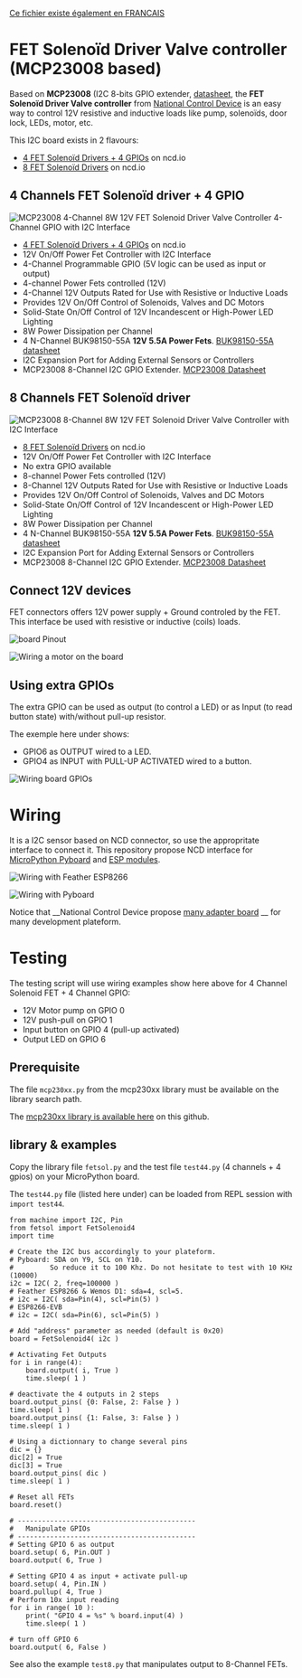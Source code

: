 [Ce fichier existe également en FRANCAIS](readme.md)

# FET Solenoïd Driver Valve controller (MCP23008 based)
Based on __MCP23008__ (I2C 8-bits GPIO extender, [datasheet](https://ww1.microchip.com/downloads/en/DeviceDoc/21919e.pdf), the __FET Solenoïd Driver Valve controller__ from [National Control Device](https://store.ncd.io) is an easy way to control 12V resistive and inductive loads like pump, solenoïds, door lock, LEDs, motor, etc.

This I2C board exists in 2 flavours:
* [4 FET Solenoïd Drivers + 4 GPIOs](https://store.ncd.io/product/mcp23008-4-channel-8w-12v-fet-solenoid-driver-valve-controller-4-channel-gpio-with-i2c-interface/) on ncd.io
* [8 FET Solenoïd Drivers](https://store.ncd.io/product/mcp23008-8-channel-8w-12v-fet-solenoid-driver-valve-controller-with-i2c-interface/) on ncd.io

## 4 Channels FET Solenoïd driver + 4 GPIO
![MCP23008 4-Channel 8W 12V FET Solenoid Driver Valve Controller 4-Channel GPIO with I2C Interface](docs/_static/ncd-fetsol-4channel.jpg)

* [4 FET Solenoïd Drivers + 4 GPIOs](https://store.ncd.io/product/mcp23008-4-channel-8w-12v-fet-solenoid-driver-valve-controller-4-channel-gpio-with-i2c-interface/) on ncd.io
* 12V On/Off Power Fet Controller with I2C Interface
* 4-Channel Programmable GPIO (5V logic can be used as input or output)
* 4-channel Power Fets controlled (12V)
 * 4-Channel 12V Outputs Rated for Use with Resistive or Inductive Loads
 * Provides 12V On/Off Control of Solenoids, Valves and DC Motors
 * Solid-State On/Off Control of 12V Incandescent or High-Power LED Lighting
 * 8W Power Dissipation per Channel
 * 4 N-Channel BUK98150-55A __12V 5.5A Power Fets__. [BUK98150-55A datasheet](https://www.nexperia.com/products/mosfets/automotive-mosfets/BUK98150-55A.html)
* I2C Expansion Port for Adding External Sensors or Controllers
* MCP23008 8-Channel I2C GPIO Extender. [MCP23008 Datasheet](https://ww1.microchip.com/downloads/en/DeviceDoc/21919e.pdf)

## 8 Channels FET Solenoïd driver
![MCP23008 8-Channel 8W 12V FET Solenoid Driver Valve Controller with I2C Interface](docs/_static/ncd-fetsol-8channel.jpg)

* [8 FET Solenoïd Drivers](https://store.ncd.io/product/mcp23008-8-channel-8w-12v-fet-solenoid-driver-valve-controller-with-i2c-interface/) on ncd.io
* 12V On/Off Power Fet Controller with I2C Interface
* No extra GPIO available
* 8-channel Power Fets controlled (12V)
 * 8-Channel 12V Outputs Rated for Use with Resistive or Inductive Loads
 * Provides 12V On/Off Control of Solenoids, Valves and DC Motors
 * Solid-State On/Off Control of 12V Incandescent or High-Power LED Lighting
 * 8W Power Dissipation per Channel
 * 4 N-Channel BUK98150-55A __12V 5.5A Power Fets__. [BUK98150-55A datasheet](https://www.nexperia.com/products/mosfets/automotive-mosfets/BUK98150-55A.html)
* I2C Expansion Port for Adding External Sensors or Controllers
* MCP23008 8-Channel I2C GPIO Extender. [MCP23008 Datasheet](https://ww1.microchip.com/downloads/en/DeviceDoc/21919e.pdf)

## Connect 12V devices

FET connectors offers 12V power supply + Ground controled by the FET. This interface be used with resistive or inductive (coils) loads.

![board Pinout](docs/_static/pinout.jpg)

![Wiring a motor on the board](docs/_static/wiring-motor.jpg)

## Using extra GPIOs

The extra GPIO can be used as output (to control a LED) or as Input (to read button state) with/without pull-up resistor.

The exemple here under shows:
* GPIO6 as OUTPUT wired to a LED.
* GPIO4 as INPUT with PULL-UP ACTIVATED wired to a button.

![Wiring board GPIOs](docs/_static/wiring-gpio.jpg)

# Wiring

It is a I2C sensor based on NCD connector, so use the appropritate interface to connect it. This repository propose NCD interface for [MicroPython Pyboard](https://github.com/mchobby/pyboard-driver/tree/master/NCD) and [ESP modules](../NCD/readme.md).

![Wiring with Feather ESP8266](../NCD/ncd_feather.png)

![Wiring with Pyboard](docs/_static/ncd_fetsol_to_pyboard.jpg)

Notice that __National Control Device propose [many adapter board](https://store.ncd.io/shop/?fwp_product_type=adapters) __ for many development plateform.

# Testing

The testing script will use wiring examples show here above for 4 Channel Solenoid FET + 4 Channel GPIO:
* 12V Motor pump on GPIO 0
* 12V push-pull on GPIO 1
* Input button on GPIO 4 (pull-up activated)
* Output LED on GPIO 6

## Prerequisite

The file `mcp230xx.py` from the mcp230xx library must be available on the library search path.

The [mcp230xx library is available here](../mcp230xx/readme.md) on this github.

## library & examples

Copy the library file `fetsol.py` and the test file `test44.py` (4 channels + 4  gpios) on your MicroPython board.

The `test44.py` file (listed here under) can be loaded from REPL session with `import test44`.

```
from machine import I2C, Pin
from fetsol import FetSolenoid4
import time

# Create the I2C bus accordingly to your plateform.
# Pyboard: SDA on Y9, SCL on Y10.
#         So reduce it to 100 Khz. Do not hesitate to test with 10 KHz (10000)
i2c = I2C( 2, freq=100000 )
# Feather ESP8266 & Wemos D1: sda=4, scl=5.
# i2c = I2C( sda=Pin(4), scl=Pin(5) )
# ESP8266-EVB
# i2c = I2C( sda=Pin(6), scl=Pin(5) )

# Add "address" parameter as needed (default is 0x20)
board = FetSolenoid4( i2c )

# Activating Fet Outputs
for i in range(4):
	board.output( i, True )
	time.sleep( 1 )

# deactivate the 4 outputs in 2 steps
board.output_pins( {0: False, 2: False } )
time.sleep( 1 )
board.output_pins( {1: False, 3: False } )
time.sleep( 1 )

# Using a dictionnary to change several pins
dic = {}
dic[2] = True
dic[3] = True
board.output_pins( dic )
time.sleep( 1 )

# Reset all FETs
board.reset()

# --------------------------------------------
#   Manipulate GPIOs
# --------------------------------------------
# Setting GPIO 6 as output
board.setup( 6, Pin.OUT )
board.output( 6, True )

# Setting GPIO 4 as input + activate pull-up
board.setup( 4, Pin.IN )
board.pullup( 4, True )
# Perform 10x input reading
for i in range( 10 ):
	print( "GPIO 4 = %s" % board.input(4) )
	time.sleep( 1 )

# turn off GPIO 6
board.output( 6, False )
```
See also the example `test8.py` that manipulates output to 8-Channel FETs.
